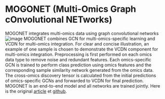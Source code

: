 # MOGONET  (Multi-Omics Graph cOnvolutional NETworks)
MOGONET integrates multi-omics data using graph convolutional networks
![image](https://user-images.githubusercontent.com/93058160/214865396-c19cc08b-8396-4cec-b2f4-ce02b3f933bc.png)
MOGONET combines GCN for multi-omics-specific learning and VCDN for multi-omics integration. For clear and concise illustration, an example of one sample is chosen to demonstrate the VCDN component for multi-omics integration. Preprocessing is first performed on each omics data type to remove noise and redundant features. Each omics-specific GCN is trained to perform class prediction using omics features and the corresponding sample similarity network generated from the omics data. The cross-omics discovery tensor is calculated from the initial predictions of omics-specific GCNs and forwarded to VCDN for final prediction. MOGONET is an end-to-end model and all networks are trained jointly.
Here is the original [article](https://www.nature.com/articles/s41467-021-23774-w) et [github](https://github.com/txWang/MOGONET). 
